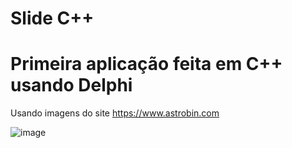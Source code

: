 # Slide C++
# Primeira aplicação feita em C++ usando Delphi

 Usando imagens do site https://www.astrobin.com


![image](https://user-images.githubusercontent.com/6303278/159980666-6d6c37d2-297b-4427-a10d-417f2a0c021a.png)


